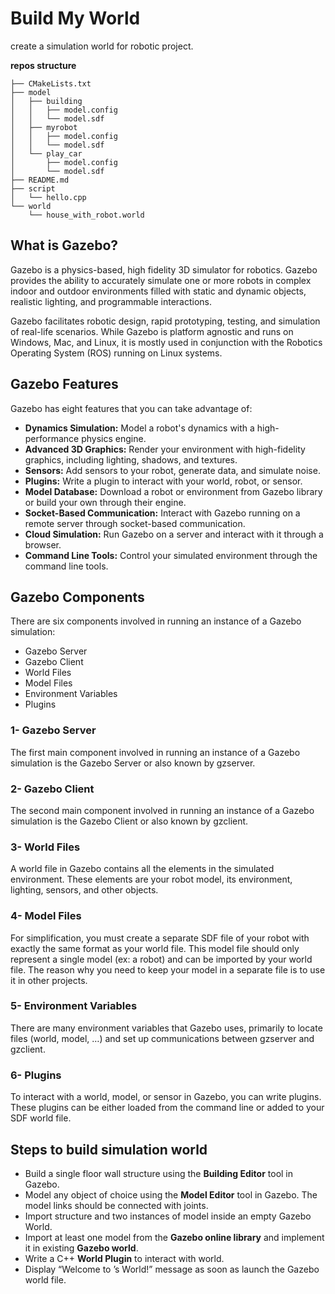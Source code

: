 # Build My World

create a simulation world for robotic project.

**repos structure**
```
├── CMakeLists.txt
├── model
│   ├── building
│   │   ├── model.config
│   │   └── model.sdf
│   ├── myrobot
│   │   ├── model.config
│   │   └── model.sdf
│   └── play_car
│       ├── model.config
│       └── model.sdf
├── README.md
├── script
│   └── hello.cpp
└── world
    └── house_with_robot.world
```
## What is Gazebo?
Gazebo is a physics-based, high fidelity 3D simulator for robotics. Gazebo provides the ability to accurately simulate one or more robots in complex indoor and outdoor environments filled with static and dynamic objects, realistic lighting, and programmable interactions.

Gazebo facilitates robotic design, rapid prototyping, testing, and simulation of real-life scenarios. While Gazebo is platform agnostic and runs on Windows, Mac, and Linux, it is mostly used in conjunction with the Robotics Operating System (ROS) running on Linux systems.
## Gazebo Features
Gazebo has eight features that you can take advantage of:

- **Dynamics Simulation:** Model a robot's dynamics with a high-performance physics engine.
- **Advanced 3D Graphics:** Render your environment with high-fidelity graphics, including lighting, shadows, and textures.
- **Sensors:** Add sensors to your robot, generate data, and simulate noise.
- **Plugins:** Write a plugin to interact with your world, robot, or sensor.
- **Model Database:** Download a robot or environment from Gazebo library or build your own through their engine.
- **Socket-Based Communication:** Interact with Gazebo running on a remote server through socket-based communication.
- **Cloud Simulation:** Run Gazebo on a server and interact with it through a browser.
- **Command Line Tools:** Control your simulated environment through the command line tools.

## Gazebo Components
There are six components involved in running an instance of a Gazebo simulation:
- Gazebo Server
- Gazebo Client
- World Files
- Model Files
- Environment Variables
- Plugins

### 1- Gazebo Server
The first main component involved in running an instance of a Gazebo simulation is the Gazebo Server or also known by gzserver.
### 2- Gazebo Client
The second main component involved in running an instance of a Gazebo simulation is the Gazebo Client or also known by gzclient.
### 3- World Files
A world file in Gazebo contains all the elements in the simulated environment. These elements are your robot model, its environment, lighting, sensors, and other objects. 
### 4- Model Files
For simplification, you must create a separate SDF file of your robot with exactly the same format as your world file. This model file should only represent a single model (ex: a robot) and can be imported by your world file. The reason why you need to keep your model in a separate file is to use it in other projects. 
### 5- Environment Variables
There are many environment variables that Gazebo uses, primarily to locate files (world, model, …) and set up communications between gzserver and gzclient. 
### 6- Plugins
To interact with a world, model, or sensor in Gazebo, you can write plugins. These plugins can be either loaded from the command line or added to your SDF world file. 

## Steps to build simulation world
- Build a single floor wall structure using the **Building Editor** tool in Gazebo. 
- Model any object of  choice using the **Model Editor** tool in Gazebo. The model links should be connected with joints.
- Import structure and two instances of  model inside an empty Gazebo World.
- Import at least one model from the **Gazebo online library** and implement it in  existing **Gazebo world**.
- Write a C++ **World Plugin** to interact with  world. 
- Display “Welcome to ’s World!” message as soon as launch the Gazebo world file.


